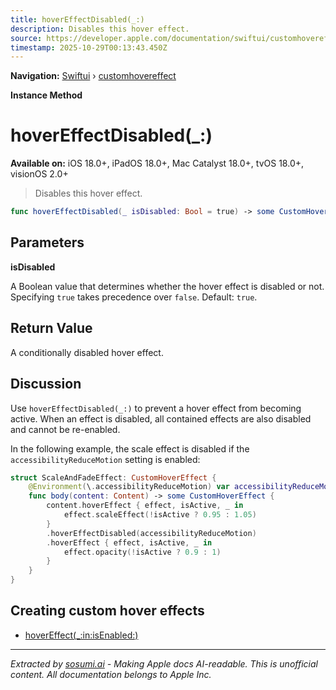 ```yaml
---
title: hoverEffectDisabled(_:)
description: Disables this hover effect.
source: https://developer.apple.com/documentation/swiftui/customhovereffect/hovereffectdisabled(_:)
timestamp: 2025-10-29T00:13:43.450Z
---
```


**Navigation:** [Swiftui](/documentation/swiftui) › [customhovereffect](/documentation/swiftui/customhovereffect)

**Instance Method**

# hoverEffectDisabled(_:)

**Available on:** iOS 18.0+, iPadOS 18.0+, Mac Catalyst 18.0+, tvOS 18.0+, visionOS 2.0+

> Disables this hover effect.

```swift
func hoverEffectDisabled(_ isDisabled: Bool = true) -> some CustomHoverEffect
```

## Parameters

**isDisabled**

A Boolean value that determines whether the hover effect is disabled or not. Specifying `true` takes precedence over `false`. Default: `true`.



## Return Value

A conditionally disabled hover effect.

## Discussion

Use `hoverEffectDisabled(_:)` to prevent a hover effect from becoming active. When an effect is disabled, all contained effects are also disabled and cannot be re-enabled.

In the following example, the scale effect is disabled if the `accessibilityReduceMotion` setting is enabled:

```swift
struct ScaleAndFadeEffect: CustomHoverEffect {
    @Environment(\.accessibilityReduceMotion) var accessibilityReduceMotion
    func body(content: Content) -> some CustomHoverEffect {
        content.hoverEffect { effect, isActive, _ in
            effect.scaleEffect(!isActive ? 0.95 : 1.05)
        }
        .hoverEffectDisabled(accessibilityReduceMotion)
        .hoverEffect { effect, isActive, _ in
            effect.opacity(!isActive ? 0.9 : 1)
        }
    }
}
```

## Creating custom hover effects

- [hoverEffect(_:in:isEnabled:)](/documentation/swiftui/customhovereffect/hovereffect(_:in:isenabled:))

---

*Extracted by [sosumi.ai](https://sosumi.ai) - Making Apple docs AI-readable.*
*This is unofficial content. All documentation belongs to Apple Inc.*
